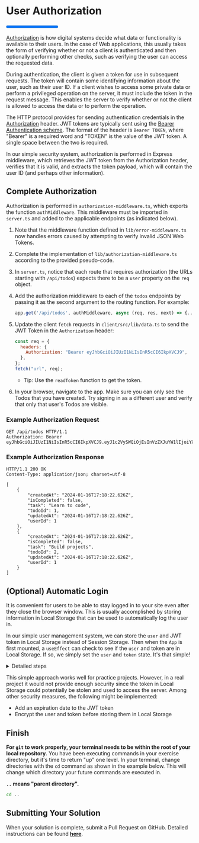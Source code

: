 # User Authorization

<progress value="3" max="3"></progress>

[Authorization](https://en.wikipedia.org/wiki/Authorization) is how digital systems decide what data or functionality is available to their users. In the case of Web applications, this usually takes the form of verifying whether or not a client is authenticated and then optionally performing other checks, such as verifying the user can access the requested data.

During authentication, the client is given a token for use in subsequent requests. The token will contain some identifying information about the user, such as their user ID. If a client wishes to access some private data or perform a privileged operation on the server, it must include the token in the request message. This enables the server to verify whether or not the client is allowed to access the data or to perform the operation.

The HTTP protocol provides for sending authentication credentials in the [Authorization](https://developer.mozilla.org/en-US/docs/Web/HTTP/Headers/Authorization) header. JWT tokens are typically sent using the [Bearer Authentication scheme](https://developer.mozilla.org/en-US/docs/Web/HTTP/Authentication#authentication_schemes). The format of the header is `Bearer TOKEN`, where "Bearer" is a required word and "TOKEN" is the value of the JWT token. A single space between the two is required.

In our simple security system, authorization is performed in Express middleware, which retrieves the JWT token from the Authorization header, verifies that it is valid, and extracts the token payload, which will contain the user ID (and perhaps other information).

## Complete Authorization

Authorization is performed in `authorization-middleware.ts`, which exports the function `authMiddleware`. This middleware must be imported in `server.ts` and added to the applicable endpoints (as indicated below).

1. Note that the middleware function defined in `lib/error-middleware.ts` now handles errors caused by attempting to verify invalid JSON Web Tokens.
1. Complete the implementation of `lib/authorization-middleware.ts` according to the provided pseudo-code.
1. In `server.ts`, notice that each route that requires authorization (the URLs starting with `/api/todos`) expects there to be a `user` property on the `req` object.
1. Add the authorization middleware to each of the `todos` endpoints by passing it as the second argument to the routing function. For example:
   ```js
   app.get('/api/todos', authMiddleware, async (req, res, next) => {...});
   ```
1. Update the client `fetch` requests in `client/src/lib/data.ts` to send the JWT Token in the `Authorization` header:

   ```js
   const req = {
     headers: {
       Authorization: "Bearer eyJhbGciOiJIUzI1NiIsInR5cCI6IkpXVCJ9",
     },
   };
   fetch("url", req);
   ```

   - Tip: Use the `readToken` function to get the token.

1. In your browser, navigate to the app. Make sure you can only see the Todos that you have created. Try signing in as a different user and verify that only that user's Todos are visible.

### Example Authorization Request

```
GET /api/todos HTTP/1.1
Authorization: Bearer eyJhbGciOiJIUzI1NiIsInR5cCI6IkpXVCJ9.eyJ1c2VySWQiOjEsInVzZXJuYW1lIjoiYXV0b2RpZGFjdCIsImlhdCI6MTcwNTQyNjY1MH0.CPLhj3nOsZTCvVuExPqoj7SE4bm0g7oVVlwK0NBF92k
```

### Example Authorization Response

```
HTTP/1.1 200 OK
Content-Type: application/json; charset=utf-8

[
    {
        "createdAt": "2024-01-16T17:18:22.626Z",
        "isCompleted": false,
        "task": "Learn to code",
        "todoId": 1,
        "updatedAt": "2024-01-16T17:18:22.626Z",
        "userId": 1
    },
    {
        "createdAt": "2024-01-16T17:18:22.626Z",
        "isCompleted": false,
        "task": "Build projects",
        "todoId": 2,
        "updatedAt": "2024-01-16T17:18:22.626Z",
        "userId": 1
    }
]
```

## (Optional) Automatic Login

It is convenient for users to be able to stay logged in to your site even after they close the browser window. This is usually accomplished by storing information in Local Storage that can be used to automatically log the user in.

In our simple user management system, we can store the `user` and JWT token in Local Storage instead of Session Storage. Then when the `App` is first mounted, a `useEffect` can check to see if the `user` and token are in Local Storage. If so, we simply set the `user` and `token` state. It's that simple!

<details markdown="1">
<summary>Detailed steps</summary>

Complete automatic login with the following steps:

1. In `lib/data.ts` change all uses of `sessionStorage` to `localStorage`.
1. In `App` add a `useEffect` that runs on first mount and does the following:
   - Reads the user with `lib/readUser` and sets the `user` state to the returned value
   - Reads the token with `lib/readToken` and sets the `token` state to the returned value

</details>

This simple approach works well for practice projects. However, in a real project it would not provide enough security since the token in Local Storage could potentially be stolen and used to access the server. Among other security measures, the following might be implemented:

- Add an expiration date to the JWT token
- Encrypt the user and token before storing them in Local Storage

## Finish

**For `git` to work properly, your terminal needs to be within the root of your local repository.** You have been executing commands in your exercise directory, but it's time to return "up" one level. In your terminal, change directories with the `cd` command as shown in the example below. This will change which directory your future commands are executed in.

**`..` means "parent directory".**

```bash
cd ..
```

## Submitting Your Solution

When your solution is complete, submit a Pull Request on GitHub. Detailed instructions can be found [**here**](../../guides/submitting-your-solution).
